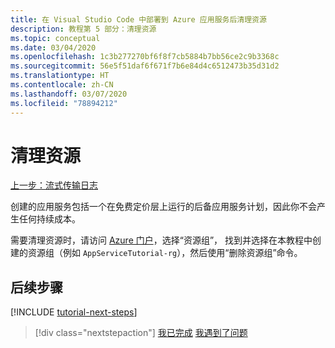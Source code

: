 ```yaml
---
title: 在 Visual Studio Code 中部署到 Azure 应用服务后清理资源
description: 教程第 5 部分：清理资源
ms.topic: conceptual
ms.date: 03/04/2020
ms.openlocfilehash: 1c3b277270bf6f8f7cb5884b7bb56ce2c9b3368c
ms.sourcegitcommit: 56e5f51daf6f671f7b6e84d4c6512473b35d31d2
ms.translationtype: HT
ms.contentlocale: zh-CN
ms.lasthandoff: 03/07/2020
ms.locfileid: "78894212"
---
```

# <a name="clean-up-resources"></a>清理资源

[上一步：流式传输日志](tutorial-vscode-azure-app-service-node-04.md)

创建的应用服务包括一个在免费定价层上运行的后备应用服务计划，因此你不会产生任何持续成本。

需要清理资源时，请访问 [Azure 门户](https://portal.azure.com)，选择“资源组”，  找到并选择在本教程中创建的资源组（例如 `AppServiceTutorial-rg`），然后使用“删除资源组”命令。 

## <a name="next-steps"></a>后续步骤

[!INCLUDE [tutorial-next-steps](includes/tutorial-next-steps.md)]

> [!div class="nextstepaction"]
> [我已完成](node-howto-deploy-web-app.md) [我遇到了问题](https://www.research.net/r/PWZWZ52?tutorial=node-deployment-azureappservice&step=clean-up-resources)
